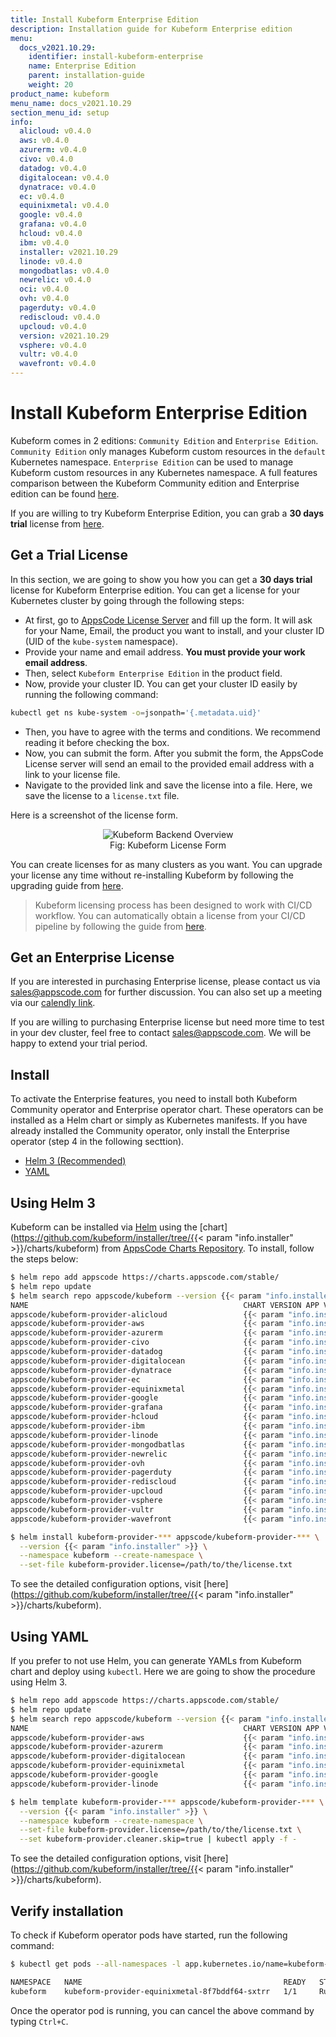 ```yaml
---
title: Install Kubeform Enterprise Edition
description: Installation guide for Kubeform Enterprise edition
menu:
  docs_v2021.10.29:
    identifier: install-kubeform-enterprise
    name: Enterprise Edition
    parent: installation-guide
    weight: 20
product_name: kubeform
menu_name: docs_v2021.10.29
section_menu_id: setup
info:
  alicloud: v0.4.0
  aws: v0.4.0
  azurerm: v0.4.0
  civo: v0.4.0
  datadog: v0.4.0
  digitalocean: v0.4.0
  dynatrace: v0.4.0
  ec: v0.4.0
  equinixmetal: v0.4.0
  google: v0.4.0
  grafana: v0.4.0
  hcloud: v0.4.0
  ibm: v0.4.0
  installer: v2021.10.29
  linode: v0.4.0
  mongodbatlas: v0.4.0
  newrelic: v0.4.0
  oci: v0.4.0
  ovh: v0.4.0
  pagerduty: v0.4.0
  rediscloud: v0.4.0
  upcloud: v0.4.0
  version: v2021.10.29
  vsphere: v0.4.0
  vultr: v0.4.0
  wavefront: v0.4.0
---
```


# Install Kubeform Enterprise Edition

Kubeform comes in 2 editions: `Community Edition` and `Enterprise Edition`. `Community Edition` only manages Kubeform custom resources in the `default` Kubernetes namespace. `Enterprise Edition` can be used to manage Kubeform custom resources in any Kubernetes namespace. A full features comparison between the Kubeform Community edition and Enterprise edition can be found [here](https://kubeform.com/pricing/).

If you are willing to try Kubeform Enterprise Edition, you can grab a **30 days trial** license from [here](https://license-issuer.appscode.com/?p=kubeform-enterprise).

## Get a Trial License

In this section, we are going to show you how you can get a **30 days trial** license for Kubeform Enterprise edition. You can get a license for your Kubernetes cluster by going through the following steps:

- At first, go to [AppsCode License Server](https://license-issuer.appscode.com/?p=kubeform-enterprise) and fill up the form. It will ask for your Name, Email, the product you want to install, and your cluster ID (UID of the `kube-system` namespace).
- Provide your name and email address. **You must provide your work email address**.
- Then, select `Kubeform Enterprise Edition` in the product field.
- Now, provide your cluster ID. You can get your cluster ID easily by running the following command:

```bash
kubectl get ns kube-system -o=jsonpath='{.metadata.uid}'
```

- Then, you have to agree with the terms and conditions. We recommend reading it before checking the box.
- Now, you can submit the form. After you submit the form, the AppsCode License server will send an email to the provided email address with a link to your license file.
- Navigate to the provided link and save the license into a file. Here, we save the license to a `license.txt` file.

Here is a screenshot of the license form.

<figure align="center">
  <img alt="Kubeform Backend Overview" src="/docs/v2021.10.29/images/setup/enterprise_license_form.png">
  <figcaption align="center">Fig: Kubeform License Form</figcaption>
</figure>

You can create licenses for as many clusters as you want. You can upgrade your license any time without re-installing Kubeform by following the upgrading guide from [here](/docs/v2021.10.29/setup/upgrade/#updating-license).

> Kubeform licensing process has been designed to work with CI/CD workflow. You can automatically obtain a license from your CI/CD pipeline by following the guide from [here](https://github.com/appscode/offline-license-server#offline-license-server).

## Get an Enterprise License

If you are interested in purchasing Enterprise license, please contact us via sales@appscode.com for further discussion. You can also set up a meeting via our [calendly link](https://calendly.com/appscode/30min).

If you are willing to purchasing Enterprise license but need more time to test in your dev cluster, feel free to contact sales@appscode.com. We will be happy to extend your trial period.

## Install

To activate the Enterprise features, you need to install both Kubeform Community operator and Enterprise operator chart. These operators can be installed as a Helm chart or simply as Kubernetes manifests. If you have already installed the Community operator, only install the Enterprise operator (step 4 in the following secttion).

<ul class="nav nav-tabs" id="installerTab" role="tablist">
  <li class="nav-item">
    <a class="nav-link active" id="helm3-tab" data-toggle="tab" href="#helm3" role="tab" aria-controls="helm3" aria-selected="true">Helm 3 (Recommended)</a>
  </li>
  <li class="nav-item">
    <a class="nav-link" id="script-tab" data-toggle="tab" href="#script" role="tab" aria-controls="script" aria-selected="false">YAML</a>
  </li>
</ul>
<div class="tab-content" id="installerTabContent">
  <div class="tab-pane fade show active" id="helm3" role="tabpanel" aria-labelledby="helm3-tab">

## Using Helm 3

Kubeform can be installed via [Helm](https://helm.sh/) using the [chart](https://github.com/kubeform/installer/tree/{{< param "info.installer" >}}/charts/kubeform) from [AppsCode Charts Repository](https://github.com/appscode/charts). To install, follow the steps below:

```bash
$ helm repo add appscode https://charts.appscode.com/stable/
$ helm repo update
$ helm search repo appscode/kubeform --version {{< param "info.installer" >}}
NAME                                                CHART VERSION APP VERSION DESCRIPTION
appscode/kubeform-provider-alicloud                 {{< param "info.installer" >}}    {{< param "info.alicloud" >}}       Kubeform Provider Alicloud Controller by AppsCode
appscode/kubeform-provider-aws                      {{< param "info.installer" >}}    {{< param "info.aws" >}}      Kubeform Provider Aws Controller by AppsCode
appscode/kubeform-provider-azurerm                  {{< param "info.installer" >}}    {{< param "info.azurerm" >}}      Kubeform Provider Azurerm Controller by AppsCode
appscode/kubeform-provider-civo                     {{< param "info.installer" >}}    {{< param "info.civo" >}}       Kubeform Provider Civo Controller by AppsCode
appscode/kubeform-provider-datadog                  {{< param "info.installer" >}}    {{< param "info.datadog" >}}      Kubeform Provider Datadog Controller by AppsCode
appscode/kubeform-provider-digitalocean             {{< param "info.installer" >}}    {{< param "info.digitalocean" >}}       Kubeform Provider Digitalocean Controller by Ap...
appscode/kubeform-provider-dynatrace                {{< param "info.installer" >}}    {{< param "info.dynatrace" >}}      Kubeform Provider Dynatrace Controller by AppsCode
appscode/kubeform-provider-ec                       {{< param "info.installer" >}}    {{< param "info.ec" >}}       Kubeform Provider Ec Controller by AppsCode
appscode/kubeform-provider-equinixmetal             {{< param "info.installer" >}}    {{< param "info.equinixmetal" >}}       Kubeform Provider Equinixmetal Controller by Ap...
appscode/kubeform-provider-google                   {{< param "info.installer" >}}    {{< param "info.google" >}}       Kubeform Provider Google Controller by AppsCode
appscode/kubeform-provider-grafana                  {{< param "info.installer" >}}    {{< param "info.grafana" >}}      Kubeform Provider Grafana Controller by AppsCode
appscode/kubeform-provider-hcloud                   {{< param "info.installer" >}}    {{< param "info.hcloud" >}}       Kubeform Provider Hcloud Controller by AppsCode
appscode/kubeform-provider-ibm                      {{< param "info.installer" >}}    {{< param "info.ibm" >}}      Kubeform Provider Ibm Controller by AppsCode
appscode/kubeform-provider-linode                   {{< param "info.installer" >}}    {{< param "info.linode" >}}       Kubeform Provider Linode Controller by AppsCode
appscode/kubeform-provider-mongodbatlas             {{< param "info.installer" >}}    {{< param "info.mongodbatlas" >}}       Kubeform Provider Mongodbatlas Controller by Ap...
appscode/kubeform-provider-newrelic                 {{< param "info.installer" >}}    {{< param "info.newrelic" >}}       Kubeform Provider Newrelic Controller by AppsCode
appscode/kubeform-provider-ovh                      {{< param "info.installer" >}}    {{< param "info.ovh" >}}      Kubeform Provider Ovh Controller by AppsCode
appscode/kubeform-provider-pagerduty                {{< param "info.installer" >}}    {{< param "info.pagerduty" >}}      Kubeform Provider Pagerduty Controller by AppsCode
appscode/kubeform-provider-rediscloud               {{< param "info.installer" >}}    {{< param "info.rediscloud" >}}       Kubeform Provider Rediscloud Controller by Apps...
appscode/kubeform-provider-upcloud                  {{< param "info.installer" >}}    {{< param "info.upcloud" >}}      Kubeform Provider Upcloud Controller by AppsCode
appscode/kubeform-provider-vsphere                  {{< param "info.installer" >}}    {{< param "info.vsphere" >}}      Kubeform Provider Vsphere Controller by AppsCode
appscode/kubeform-provider-vultr                    {{< param "info.installer" >}}    {{< param "info.vultr" >}}      Kubeform Provider Vultr Controller by AppsCode
appscode/kubeform-provider-wavefront                {{< param "info.installer" >}}    {{< param "info.wavefront" >}}      Kubeform Provider Wavefront Controller by AppsCode

$ helm install kubeform-provider-*** appscode/kubeform-provider-*** \
  --version {{< param "info.installer" >}} \
  --namespace kubeform --create-namespace \
  --set-file kubeform-provider.license=/path/to/the/license.txt
```

To see the detailed configuration options, visit [here](https://github.com/kubeform/installer/tree/{{< param "info.installer" >}}/charts/kubeform).

</div>
<div class="tab-pane fade" id="script" role="tabpanel" aria-labelledby="script-tab">

## Using YAML

If you prefer to not use Helm, you can generate YAMLs from Kubeform chart and deploy using `kubectl`. Here we are going to show the procedure using Helm 3.

```bash
$ helm repo add appscode https://charts.appscode.com/stable/
$ helm repo update
$ helm search repo appscode/kubeform --version {{< param "info.installer" >}}
NAME                                                CHART VERSION APP VERSION DESCRIPTION                                       
appscode/kubeform-provider-aws                      {{< param "info.installer" >}}    {{< param "info.aws" >}}  Kubeform Provider Aws Controller by AppsCode      
appscode/kubeform-provider-azurerm                  {{< param "info.installer" >}}    {{< param "info.azurerm" >}}  Kubeform Provider Azurerm Controller by AppsCode  
appscode/kubeform-provider-digitalocean             {{< param "info.installer" >}}    {{< param "info.digitalocean" >}} Kubeform Provider Digitalocean Controller by Ap...
appscode/kubeform-provider-equinixmetal             {{< param "info.installer" >}}    {{< param "info.equinixmetal" >}} Kubeform Provider Equinix Metal Controller by Ap...
appscode/kubeform-provider-google                   {{< param "info.installer" >}}    {{< param "info.google" >}} Kubeform Provider Google Controller by AppsCode   
appscode/kubeform-provider-linode                   {{< param "info.installer" >}}    {{< param "info.linode" >}} Kubeform Provider Linode Controller by AppsCode   

$ helm template kubeform-provider-*** appscode/kubeform-provider-*** \
  --version {{< param "info.installer" >}} \
  --namespace kubeform --create-namespace \
  --set-file kubeform-provider.license=/path/to/the/license.txt \
  --set kubeform-provider.cleaner.skip=true | kubectl apply -f -
```

To see the detailed configuration options, visit [here](https://github.com/kubeform/installer/tree/{{< param "info.installer" >}}/charts/kubeform).

</div>
</div>

## Verify installation

To check if Kubeform operator pods have started, run the following command:

```bash
$ kubectl get pods --all-namespaces -l app.kubernetes.io/name=kubeform-provider --watch

NAMESPACE   NAME                                             READY   STATUS    RESTARTS   AGE
kubeform    kubeform-provider-equinixmetal-8f7bddf64-sxtrr   1/1     Running   0          12m
```

Once the operator pod is running, you can cancel the above command by typing `Ctrl+C`.
